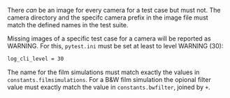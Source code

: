 There _can_ be an image for every camera for a test case but must not. The camera directory and the specifc camera prefix in the image file must match the defined names in the test suite. 

Missing images of a specific test case for a camera will be reported as WARNING. For this, `pytest.ini` must be set at least to level WARNING (30):

```txt
log_cli_level = 30 
```

The name for the film simulations must match exactly the values in `constants.filmsimulations`. For a B&W film simulation the  opional filter value must exactly match the value in `constants.bwfilter`, joined by `+`. 

